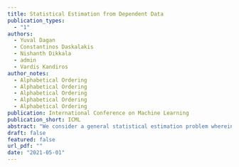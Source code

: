 ```yaml
---
title: Statistical Estimation from Dependent Data
publication_types:
  - "1"
authors:
  - Yuval Dagan
  - Constantinos Daskalakis
  - Nishanth Dikkala
  - admin
  - Vardis Kandiros
author_notes:
  - Alphabetical Ordering
  - Alphabetical Ordering
  - Alphabetical Ordering
  - Alphabetical Ordering
  - Alphabetical Ordering
publication: International Conference on Machine Learning
publication_short: ICML
abstract: "We consider a general statistical estimation problem wherein binary labels across different observations are not independent conditioning on their feature vectors, but dependent, capturing settings where e.g. these observations are collected on a spatial domain, a temporal domain, or a social network, which induce dependencies. We model these dependencies in the language of Markov Random Fields and, importantly, allow these dependencies to be substantial, i.e. do not assume that the Markov Random Field capturing these dependencies is in high temperature. As our main contribution we provide algorithms and statistically efficient estimation rates for this model, giving several instantiations of our bounds in logistic regression, sparse logistic regression, and neural network regression settings with dependent data. Our estimation guarantees follow from novel results for estimating the parameters (i.e. external fields and interaction strengths) of Ising models from a single sample."
draft: false
featured: false
url_pdf: ""
date: "2021-05-01"
---
```

